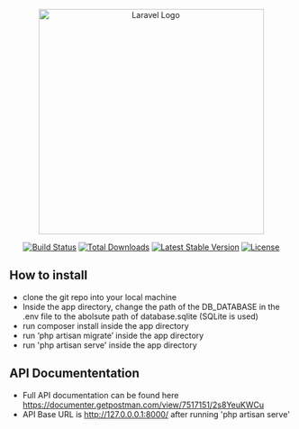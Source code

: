 <p align="center"><a href="https://laravel.com" target="_blank"><img src="https://raw.githubusercontent.com/laravel/art/master/logo-lockup/5%20SVG/2%20CMYK/1%20Full%20Color/laravel-logolockup-cmyk-red.svg" width="400" alt="Laravel Logo"></a></p>

<p align="center">
<a href="https://travis-ci.org/laravel/framework"><img src="https://travis-ci.org/laravel/framework.svg" alt="Build Status"></a>
<a href="https://packagist.org/packages/laravel/framework"><img src="https://img.shields.io/packagist/dt/laravel/framework" alt="Total Downloads"></a>
<a href="https://packagist.org/packages/laravel/framework"><img src="https://img.shields.io/packagist/v/laravel/framework" alt="Latest Stable Version"></a>
<a href="https://packagist.org/packages/laravel/framework"><img src="https://img.shields.io/packagist/l/laravel/framework" alt="License"></a>
</p>

## How to install
- clone the git repo into your local machine
- Inside the app directory, change the path of the DB_DATABASE in the .env file to the abolsute path of database.sqlite (SQLite is used)
- run composer install inside the app  directory
- run ‘php artisan migrate’  inside the app  directory
- run 'php artisan serve'  inside the app  directory

## API Documententation
- Full API documentation can be found here https://documenter.getpostman.com/view/7517151/2s8YeuKWCu
- API Base URL is http://127.0.0.0.1:8000/ after running 'php artisan serve'
